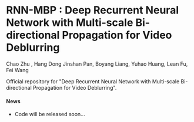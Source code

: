 # RNN-MBP : Deep Recurrent Neural Network with Multi-scale Bi-directional Propagation for Video Deblurring 
Chao Zhu , Hang Dong  Jinshan Pan, Boyang Liang, Yuhao Huang, Lean Fu, Fei Wang

Official repository for "Deep Recurrent Neural Network with Multi-scale Bi-directional Propagation for Video Deblurring".

#### News
- Code will be released soon...
